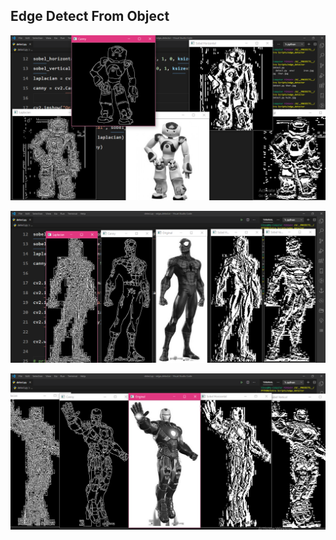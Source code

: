 ## Edge Detect From Object 
 

 ![Robot Edge Detection](Robot.png)

 ![Spiderman Edge Detection](Spiderman-Edge-Detection.png)

 ![IronMan Edge Detection](IronMan-Edge-Detection.png)
 
